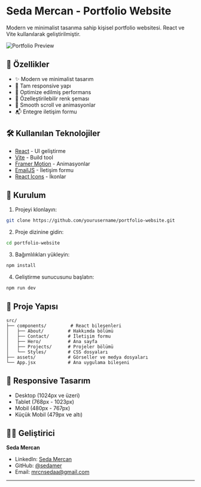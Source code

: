 # Seda Mercan - Portfolio Website

Modern ve minimalist tasarıma sahip kişisel portfolio websitesi. React ve Vite kullanılarak geliştirilmiştir.

![Portfolio Preview](public/preview.png)

## 🚀 Özellikler

- ✨ Modern ve minimalist tasarım
- 📱 Tam responsive yapı
- 🎯 Optimize edilmiş performans
- 🎨 Özelleştirilebilir renk şeması
- 🌟 Smooth scroll ve animasyonlar
- 📬 Entegre iletişim formu

## 🛠 Kullanılan Teknolojiler

- [React](https://reactjs.org/) - UI geliştirme
- [Vite](https://vitejs.dev/) - Build tool
- [Framer Motion](https://www.framer.com/motion/) - Animasyonlar
- [EmailJS](https://www.emailjs.com/) - İletişim formu
- [React Icons](https://react-icons.github.io/react-icons/) - İkonlar

## 🚀 Kurulum

1. Projeyi klonlayın:

```bash
git clone https://github.com/yourusername/portfolio-website.git
```

2. Proje dizinine gidin:

```bash
cd portfolio-website
```

3. Bağımlılıkları yükleyin:

```bash
npm install
```

4. Geliştirme sunucusunu başlatın:

```bash
npm run dev
```

## 📁 Proje Yapısı

```
src/
├── components/         # React bileşenleri
│   ├── About/         # Hakkımda bölümü
│   ├── Contact/       # İletişim formu
│   ├── Hero/          # Ana sayfa
│   ├── Projects/      # Projeler bölümü
│   └── Styles/        # CSS dosyaları
├── assets/            # Görseller ve medya dosyaları
└── App.jsx            # Ana uygulama bileşeni
```

## 📱 Responsive Tasarım

- Desktop (1024px ve üzeri)
- Tablet (768px - 1023px)
- Mobil (480px - 767px)
- Küçük Mobil (479px ve altı)


## 👩‍💻 Geliştirici

**Seda Mercan**

- LinkedIn: [Seda Mercan](https://www.linkedin.com/in/seda-mercan-b8b7a5222/)
- GitHub: [@sedamer](https://github.com/sedamer)
- Email: mrcnsedaa@gmail.com

---
